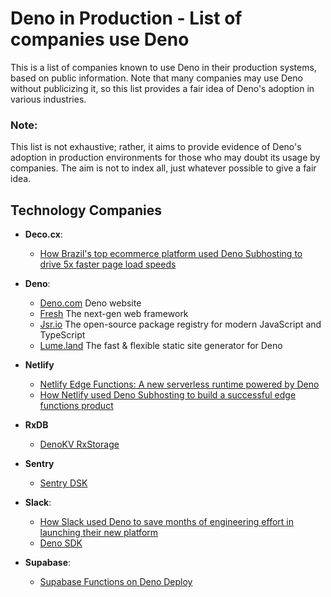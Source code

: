# Deno in Production - List of companies use Deno

This is a list of companies known to use Deno in their production systems, based on public information. Note that many companies may use Deno without publicizing it, so this list provides a fair idea of Deno's adoption in various industries.

### **Note:**

This list is not exhaustive; rather, it aims to provide evidence of Deno's adoption in production environments for those who may doubt its usage by companies. The aim is not to index all, just whatever possible to give a fair idea.

## Technology Companies

- **Deco.cx**:

  - [How Brazil's top ecommerce platform used Deno Subhosting to drive 5x faster page load speeds](https://deno.com/blog/deco-cx-subhosting-serve-their-clients-storefronts-fast)

- **Deno**:

  - [Deno.com](https://deno.com/) Deno website
  - [Fresh](https://fresh.deno.dev/) The next-gen web framework
  - [Jsr.io](https://jsr.io/) The open-source package registry for modern JavaScript and TypeScript
  - [Lume.land](https://lume.land/) The fast & flexible static site generator for Deno

- **Netlify**

  - [Netlify Edge Functions: A new serverless runtime powered by Deno](https://www.netlify.com/blog/announcing-serverless-compute-with-edge-functions/)
  - [How Netlify used Deno Subhosting to build a successful edge functions product](https://deno.com/blog/netlify-subhosting)

- **RxDB**

  - [DenoKV RxStorage](https://rxdb.info/rx-storage-denokv.html)

- **Sentry**

  - [Sentry DSK](https://docs.sentry.io/platforms/javascript/guides/deno/)

- **Slack**:

  - [How Slack used Deno to save months of engineering effort in launching their new platform](https://deno.com/blog/slack-saves-engineering-effort-with-deno)
  - [Deno SDK](https://api.slack.com/automation/deno/install)

- **Supabase**:
  - [Supabase Functions on Deno Deploy](https://deno.com/blog/supabase-functions-on-deno-deploy)

<!-- Slack, Netlify, Github, Supabase, Sportify, Salesforce, Stripe, Bank of America, Indeed, Tencent -->
